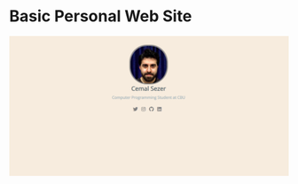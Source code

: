 # Basic Personal Web Site
![MarkDown Resim](https://github.com/cemalsezer/Html-Css-Projects/blob/main/04_Landing-Page/img/landingpage.PNG)
